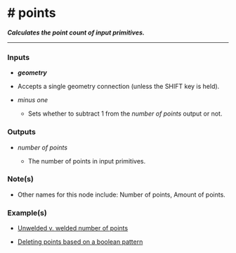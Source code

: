 # # points

**_Calculates the point count of input primitives._**

---


### Inputs

* **_geometry_**

 * Accepts a single geometry connection (unless the SHIFT key is held).

* _minus one_

  * Sets whether to subtract 1 from the _number of points_ output or not.


### Outputs

* _number of points_

  * The number of points in input primitives.


### Note(s)

* Other names for this node include: Number of points, Amount of points.


### Example(s)

* <a href="https://creator.trimble.com/graph?assetURI=whp:f419f1c8-f85f-4f92-b5f4-f0e8f6379a43&version=latest" target="_blank">Unwelded v. welded number of points</a>

* <a href="https://creator.trimble.com/graph?assetURI=whp:9e74813e-267b-49b9-bc9d-98c84cf5aca8&version=latest" target="_blank">Deleting points based on a boolean pattern</a>
